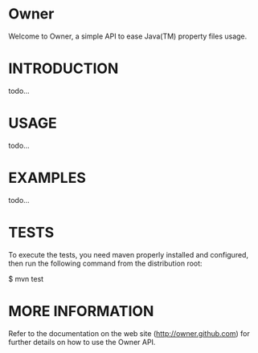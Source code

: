 Owner
=====

Welcome to Owner, a simple API to ease Java(TM) property files usage.

INTRODUCTION
============

todo...

USAGE
=====

todo...

EXAMPLES
========

todo...


TESTS
=====

To execute the tests, you need maven properly installed and configured, 
then run the following command from the distribution root:

$ mvn test


MORE INFORMATION
================

Refer to the documentation on the web site (http://owner.github.com)
for further details on how to use the Owner API.
